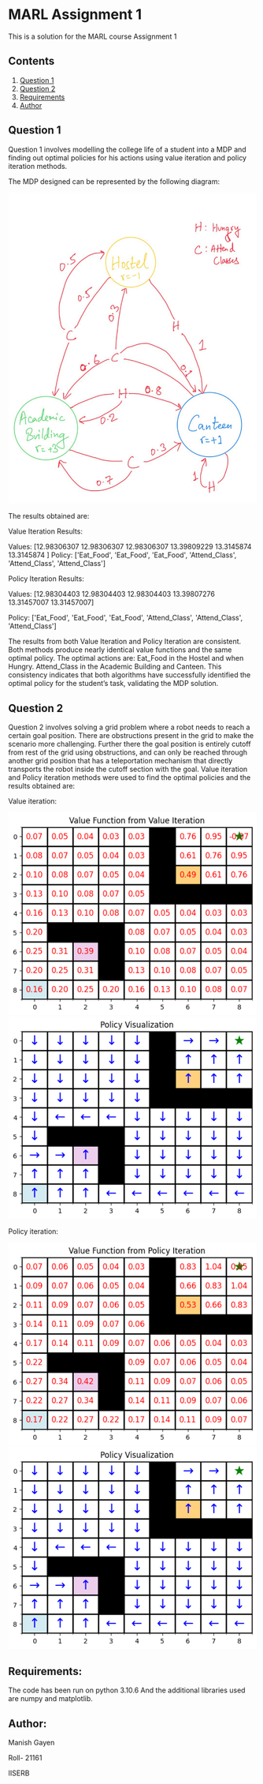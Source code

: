 # MARL Assignment 1

This is a solution for the MARL course Assignment 1

## Contents

1. [Question 1](#question-1)
2. [Question 2](#question-2)
3. [Requirements](#requirements)
4. [Author](#requirements)

## Question 1

Question 1 involves modelling the college life of a student into a MDP and finding out optimal policies for his actions using value iteration and policy iteration methods.

The MDP designed can be represented by the following diagram:

![Image 1](mdp.jpg)

The results obtained are:

Value Iteration Results: 

Values:  [12.98306307 12.98306307 12.98306307 13.39809229 13.3145874  
13.3145874 ] 
Policy:  ['Eat_Food', 'Eat_Food', 'Eat_Food', 'Attend_Class', 'Attend_Class', 
'Attend_Class']

Policy Iteration Results: 

Values:  [12.98304403 12.98304403 12.98304403 13.39807276 13.31457007 
13.31457007] 

Policy:  ['Eat_Food', 'Eat_Food', 'Eat_Food', 'Attend_Class', 'Attend_Class', 
'Attend_Class']

The results from both Value Iteration and Policy Iteration are consistent. Both methods produce nearly identical value functions and the same optimal policy. The optimal actions are: Eat_Food in the Hostel and when Hungry. Attend_Class in the Academic Building and Canteen. This consistency indicates that both algorithms have successfully identified the optimal policy for the student’s task, validating the MDP solution.

## Question 2

Question 2 involves solving a grid problem where a robot needs to reach a certain goal position. There are obstructions present in the grid to make the scenario more challenging. Further there the goal position is entirely cutoff from rest of the grid using obstructions, and can only be reached through another grid position that has a teleportation mechanism that directly transports the robot inside the cutoff section with the goal.
Value iteration and Policy iteration methods were used to find the optimal policies and the results obtained are:

Value iteration:

![Image 2](value_value_iteration.png)
![Image 3](quiver_value_iteration.png)


Policy iteration:

![Image 4](value_policy_iteration.png)
![Image 5](quiver_policy_iteration.png)

## Requirements:

The code has been run on python 3.10.6
And the additional libraries used are numpy and matplotlib.

## Author: 

Manish Gayen

Roll- 21161

IISERB
